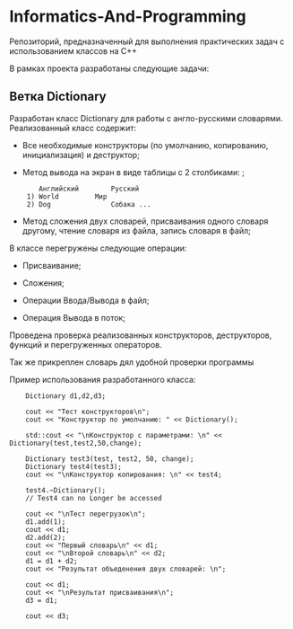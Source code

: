 # Informatics-And-Programming
Репозиторий, предназначенный для выполнения практических задач с использованием классов на C++

В рамках проекта разработаны следующие задачи:

## Ветка Dictionary
Разработан класс Dictionary для работы с англо-русскими словарями. Реализованный класс содержит:

- Все необходимые конструкторы (по умолчанию, копированию, инициализация) и деструктор;

- Метод вывода на экран в виде таблицы с 2 столбиками: ;
  ```
      Английский		Русский
   1) World			Мир
   2) Dog				Собака ...
  ```

- Метод сложения двух словарей, присваивания одного словаря другому, чтение словаря из файла, запись словаря в файл;

В классе перегружены следующие операции:

- Присваивание;

- Сложения;

- Операции Ввода/Вывода в файл;

- Операция Вывода в поток;

Проведена проверка реализованных конструкторов, деструкторов, функций и перегруженных операторов.

Так же прикреплен словарь дял удобной проверки программы

Пример использования разработанного класса:
```
	Dictionary d1,d2,d3;

	cout << "Тест конструкторов\n";
	cout << "Конструктор по умолчанию: " << Dictionary();
	
	std::cout << "\nКонструктор с параметрами: \n" << Dictionary(test,test2,50,change);
	
	Dictionary test3(test, test2, 50, change);
	Dictionary test4(test3);
	cout << "\nКонструктор копирования: \n" << test4;
	
	test4.~Dictionary();
	// Test4 can no Longer be accessed

	cout << "\nТест перегрузок\n";
	d1.add(1);
	cout << d1;
	d2.add(2);
	cout << "Первый словарь\n" << d1;
	cout << "\nВторой словарь\n" << d2;
	d1 = d1 + d2;
	cout << "Результат объеденения двух словарей: \n";
	
	cout << d1;
	cout << "\nРезультат присваивания\n";
	d3 = d1;

	cout << d3;
```
